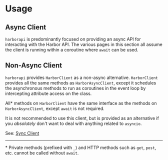 # Usage

## Async Client

`harborapi` is predominantly focused on providing an async API for interacting with the Harbor API. The various pages in this section all assume the client is running within a coroutine where `await` can be used.

## Non-Async Client

`harborapi` provides `HarborClient` as a non-async alternative. `HarborClient` provides all the same methods as `HarborAsyncClient`, except it schedules the asynchronous methods to run as coroutines in the event loop by intercepting attribute access on the class.

All\* methods on `HarborClient` have the same interface as the methods on `HarborAsyncClient`, except `await` is not required.

It is not recommended to use this client, but is provided as an alternative if you _absolutely_ don't want to deal with anything related to `asyncio`.

See: [Sync Client](sync-client.md)

---

\* Private methods (prefixed with `_`) and HTTP methods such as `get`, `post`, etc. cannot be called without `await`.
